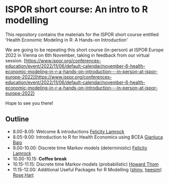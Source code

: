 # ISPOR short course: An intro to R modelling
 
This repository contains the materials for the ISPOR short course entitled 'Health Economic Modeling in R: A Hands-on Introduction'

We are going to be repeating this short course (in-person) at ISPOR Europe 2022 in Vienna on 6th November, taking in feedback from our virtual session. 
[https://www.ispor.org/conferences-education/event/2022/11/06/default-calendar/november-6-health-economic-modeling-in-r-a-hands-on-introduction---in-person-at-ispor-europe-2022](https://www.ispor.org/conferences-education/event/2022/11/06/default-calendar/november-6-health-economic-modeling-in-r-a-hands-on-introduction---in-person-at-ispor-europe-2022)

Hope to see you there!

## Outline

- 8.00-8.05: Welcome & introductions [Felicity Lamrock](https://pure.qub.ac.uk/en/persons/felicity-lamrock)
- 8.05-9.00: Introduction to R for Health Economics using BCEA [Gianluca Baio](https://gianluca.statistica.it)
- 9.00-10.00: Discrete time Markov models (deterministic) [Felicity Lamrock](https://pure.qub.ac.uk/en/persons/felicity-lamrock)
- 10.00-10.15: **Coffee break**
- 10.15-11.15: Discrete time Markov models (probabilistic) [Howard Thom](https://www.bristol.ac.uk/people/person/Howard-Thom-7d5ace0c-a4eb-4fa0-8c0b-37dc141c0e9f/)
- 11.15-12.00: Additional Useful Packages for R Modelling ([shiny](https://shiny.rstudio.com/), [heesim](https://hesim-dev.github.io/hesim/)) [Rose Hart](https://github.com/rhart1)

